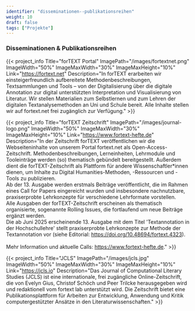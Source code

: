 ```yaml
---
identifier: "disseminationen--publikationsreihen"
weight: 10
draft: false
tags: ["Projekte"]
---
```


### Disseminationen & Publikationsreihen

{{< project_info
    Title="forTEXT Portal"
    ImagePath="/images/fortextnet.png"
    ImageWidth="50%"
    ImageMaxWidth="30%"
    ImageMaxHeight="10%"
    Link="https://fortext.net"
    Description="In forTEXT erarbeiten wir einsteigerfreundlich aufbereitete Methodenbeschreibungen, Textsammlungen und Tools – von der Digitalisierung über die digitale Annotation zur digital unterstützten Interpretation und Visualisierung von Literatur. Wir stellen Materialien zum Selbstlernen und zum Lehren der digitalen Textanalysemethoden an Uni und Schule bereit. Alle Inhalte stellen wir auf fortext.net frei zugänglich zur Verfügung." >}}


{{< project_info
    Title="forTEXT Zeitschrift"
    ImagePath="/images/journal-logo.png"
    ImageWidth="50%"
    ImageMaxWidth="30%"
    ImageMaxHeight="10%"
    Link="https://www.fortext-hefte.de"
    Description="In der Zeitschrift forTEXT veröffentlichen wir die Webseiteninhalte von unserem Portal fortext.net als Open-Access-Zeitschrift. Methodenbeschreibungen, Lerneinheiten, Lehrmodule und Tooleinträge werden (so) thematisch gebündelt bereitgestellt. Außerdem dient die forTEXT-Zeitschrift als Plattform für andere Wissenschaftler\*innen dienen, um Inhalte zu Digital Humanities-Methoden, -Ressourcen und -Tools zu publizieren. <br> Ab der 13. Ausgabe werden erstmals Beiträge veröffentlicht, die im Rahmen eines Call for Papers eingereicht wurden und insbesondere nachnutzbare, praxiserprobte Lehrkonzepte für verschiedene Lehrformate vorstellen. <br> Alle Ausgaben der forTEXT-Zeitschrift erscheinen als thematisch organisierte, sogenannte Rolling Issues, die fortlaufend um neue Beiträge ergänzt werden. <br> Die ab Juni 2025 erscheinende 13. Ausgabe mit dem Titel 'Textannotation in der Hochschullehre' stellt praxiserprobte Lehrkonzepte zur Methode der Textannotation vor (siehe Editorial: https://doi.org/10.48694/fortext.4323). <br><br> Mehr Information und aktuelle Calls: https://www.fortext-hefte.de." >}}





{{< project_info
    Title="JCLS"
    ImagePath="/images/jcls.jpg"
    ImageWidth="50%"
    ImageMaxWidth="30%"
    ImageMaxHeight="10%"
    Link="https://jcls.io"
    Description="Das Journal of Computational Literary Studies (JCLS) ist eine internationale, frei zugängliche Online-Zeitschrift, die von Evelyn Gius, Christof Schöch und Peer Trilcke herausgegeben wird und redaktionell vom fortext lab unterstützt wird. Die Zeitschrift bietet eine Publikationsplattform für Arbeiten zur Entwicklung, Anwendung und Kritik computergestützter Ansätze in den Literaturwissenschaften." >}}



</br>
</br>
</br>
</br>
